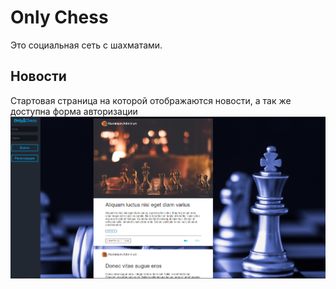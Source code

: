 # Only Chess

Это социальная сеть с шахматами.

## Новости

Стартовая страница на которой отображаются новости, а так же доступна форма авторизации
![image](https://github.com/SpiritCrusher67/OnlyChessFront/blob/media/media/newspage.png)
